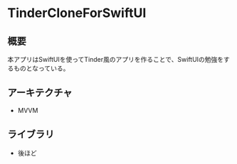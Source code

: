 # TinderCloneForSwiftUI
## 概要
本アプリはSwiftUIを使ってTinder風のアプリを作ることで、SwiftUIの勉強をするものとなっている。
## アーキテクチャ
- MVVM
## ライブラリ
- 後ほど
